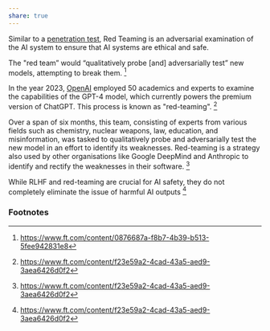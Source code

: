 ```yaml
---
share: true
---
```

Similar to a [penetration test](https://en.m.wikipedia.org/wiki/Penetration_test), Red Teaming is an adversarial examination of the AI system to ensure that AI systems are ethical and safe.

The "red team” would “qualitatively probe [and] adversarially test” new models, attempting to break them. [^1]

In the year 2023, [OpenAI](https://en.m.wikipedia.org/wiki/OpenAI) employed 50 academics and experts to examine the capabilities of the GPT-4 model, which currently powers the premium version of ChatGPT. This process is known as "red-teaming".  [^3]

Over a span of six months, this team, consisting of experts from various fields such as chemistry, nuclear weapons, law, education, and misinformation, was tasked to qualitatively probe and adversarially test the new model in an effort to identify its weaknesses. Red-teaming is a strategy also used by other organisations like Google DeepMind and Anthropic to identify and rectify the weaknesses in their software. [^2]

While RLHF and red-teaming are crucial for AI safety, they do not completely eliminate the issue of harmful AI outputs [^2]

### Footnotes

[^1]: https://www.ft.com/content/0876687a-f8b7-4b39-b513-5fee942831e8
[^2]: https://www.ft.com/content/f23e59a2-4cad-43a5-aed9-3aea6426d0f2
[^3]: https://www.ft.com/content/f23e59a2-4cad-43a5-aed9-3aea6426d0f2